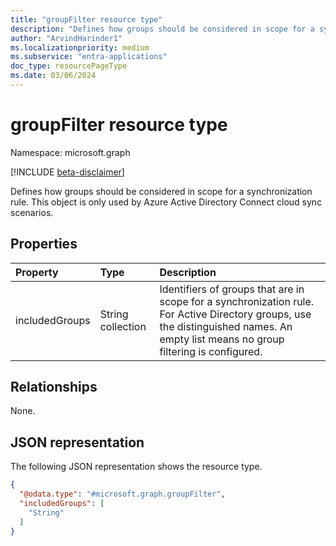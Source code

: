 ```yaml
---
title: "groupFilter resource type"
description: "Defines how groups should be considered in scope for a synchronization rule. This object is only used by Azure Active Directory Connect cloud sync scenarios."
author: "ArvindHarinder1"
ms.localizationpriority: medium
ms.subservice: "entra-applications"
doc_type: resourcePageType
ms.date: 03/06/2024
---
```


# groupFilter resource type

Namespace: microsoft.graph

[!INCLUDE [beta-disclaimer](../../includes/beta-disclaimer.md)]

Defines how groups should be considered in scope for a synchronization rule. This object is only used by Azure Active Directory Connect cloud sync scenarios.

## Properties
|Property|Type|Description|
|:---|:---|:---|
|includedGroups|String collection|Identifiers of groups that are in scope for a synchronization rule. For Active Directory groups, use the distinguished names. An empty list means no group filtering is configured.|

## Relationships
None.

## JSON representation
The following JSON representation shows the resource type.
<!-- {
  "blockType": "resource",
  "@odata.type": "microsoft.graph.groupFilter"
}
-->
``` json
{
  "@odata.type": "#microsoft.graph.groupFilter",
  "includedGroups": [
    "String"
  ]
}
```

